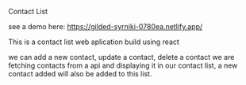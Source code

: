 Contact List

see a demo here: https://gilded-syrniki-0780ea.netlify.app/

This is a contact list web aplication build using react 

we can add a new contact, update a contact, delete a contact
we are fetching contacts from a api and displaying it in our contact list, a new contact added will also be added to this list.   

